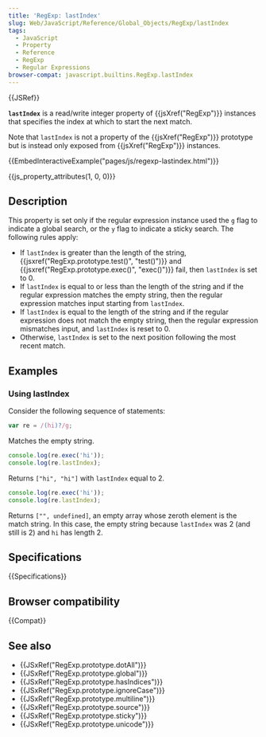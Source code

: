 ```yaml
---
title: 'RegExp: lastIndex'
slug: Web/JavaScript/Reference/Global_Objects/RegExp/lastIndex
tags:
  - JavaScript
  - Property
  - Reference
  - RegExp
  - Regular Expressions
browser-compat: javascript.builtins.RegExp.lastIndex
---
```

{{JSRef}}

**`lastIndex`** is a read/write integer property of {{jsXref("RegExp")}}
instances that specifies the index at which to start the next match.

Note that `lastIndex` is not a property of the {{jsXref("RegExp")}}
prototype but is instead only exposed from {{jsXref("RegExp")}}
instances.

{{EmbedInteractiveExample("pages/js/regexp-lastindex.html")}}

{{js_property_attributes(1, 0, 0)}}

## Description

This property is set only if the regular expression instance used the `g` flag
to indicate a global search, or the `y` flag to indicate a sticky search. The
following rules apply:

- If `lastIndex` is greater than the length of the string,
  {{jsxref("RegExp.prototype.test()", "test()")}} and
  {{jsxref("RegExp.prototype.exec()", "exec()")}} fail, then
  `lastIndex` is set to 0.
- If `lastIndex` is equal to or less than the length of the string and if the
  regular expression matches the empty string, then the regular expression
  matches input starting from `lastIndex`.
- If `lastIndex` is equal to the length of the string and if the regular
  expression does not match the empty string, then the regular expression
  mismatches input, and `lastIndex` is reset to 0.
- Otherwise, `lastIndex` is set to the next position following the most recent
  match.

## Examples

### Using lastIndex

Consider the following sequence of statements:

```js
var re = /(hi)?/g;
```

Matches the empty string.

```js
console.log(re.exec('hi'));
console.log(re.lastIndex);
```

Returns `["hi", "hi"]` with `lastIndex` equal to 2.

```js
console.log(re.exec('hi'));
console.log(re.lastIndex);
```

Returns `["", undefined]`, an empty array whose zeroth element is the match
string. In this case, the empty string because `lastIndex` was 2 (and still
is 2) and `hi` has length 2.

## Specifications

{{Specifications}}

## Browser compatibility

{{Compat}}

## See also

- {{JSxRef("RegExp.prototype.dotAll")}}
- {{JSxRef("RegExp.prototype.global")}}
- {{JSxRef("RegExp.prototype.hasIndices")}}
- {{JSxRef("RegExp.prototype.ignoreCase")}}
- {{JSxRef("RegExp.prototype.multiline")}}
- {{JSxRef("RegExp.prototype.source")}}
- {{JSxRef("RegExp.prototype.sticky")}}
- {{JSxRef("RegExp.prototype.unicode")}}
